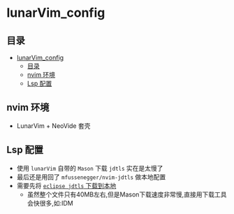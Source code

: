 # lunarVim_config

## 目录

- [lunarVim\_config](#lunarvim_config)
  - [目录](#目录)
  - [nvim 环境](#nvim-环境)
  - [Lsp 配置](#lsp-配置)

## nvim 环境

- LunarVim + NeoVide 套壳

## Lsp 配置

- 使用 `lunarVim` 自带的 `Mason` 下载 `jdtls` 实在是太慢了
- 最后还是用回了 `mfussenegger/nvim-jdtls` 做本地配置
- 需要先将 [`eclipse jdtls` 下载到本地](https://download.eclipse.org/jdtls/milestones/1.33.0/jdt-language-server-1.33.0-202402151717.tar.gz) 
  - 虽然整个文件只有40MB左右,但是Mason下载速度非常慢,直接用下载工具会快很多,如:IDM